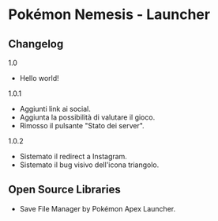 # Pokémon Nemesis - Launcher
## Changelog

1.0

- Hello world!
   
1.0.1

- Aggiunti link ai social.
- Aggiunta la possibilità di valutare il gioco.
- Rimosso il pulsante "Stato dei server".

1.0.2

- Sistemato il redirect a Instagram.
- Sistemato il bug visivo dell'icona triangolo.

## Open Source Libraries

- Save File Manager by Pokémon Apex Launcher.
